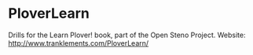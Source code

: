 PloverLearn
===========

Drills for the Learn Plover! book, part of the Open Steno Project. Website: http://www.tranklements.com/PloverLearn/
